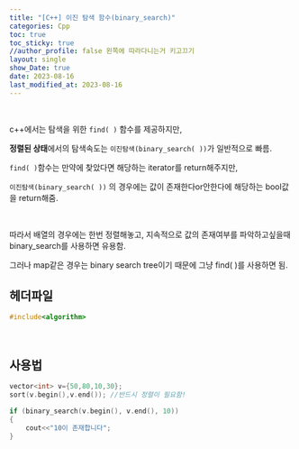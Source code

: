 ```yaml
---
title: "[C++] 이진 탐색 함수(binary_search)"
categories: Cpp
toc: true
toc_sticky: true
//author_profile: false 왼쪽에 따라다니는거 키고끄기
layout: single
show_Date: true
date: 2023-08-16
last_modified_at: 2023-08-16
---
```


<br>

c++에서는 탐색을 위한 `find( )` 함수를 제공하지만, 

**정렬된 상태**에서의 탐색속도는 `이진탐색(binary_search( ))`가 일반적으로 빠름. 

`find( )`함수는 만약에 찾았다면 해당하는 iterator를 return해주지만, 

`이진탐색(binary_search( ))` 의 경우에는 값이 존재한다or안한다에 해당하는 bool값을 return해줌.

<br>

따라서 배열의 경우에는 한번 정렬해놓고, 지속적으로 값의 존재여부를 파악하고싶을때 binary_search를 사용하면 유용함.

그러나 map같은 경우는 binary search tree이기 때문에 그냥 find( )를 사용하면 됨.

## 헤더파일

```c++
#include<algorithm>
```

<br>

## 사용법

```c++
vector<int> v={50,80,10,30};
sort(v.begin(),v.end()); //반드시 정렬이 필요함!

if (binary_search(v.begin(), v.end(), 10))
{
	cout<<"10이 존재합니다";
}
```

